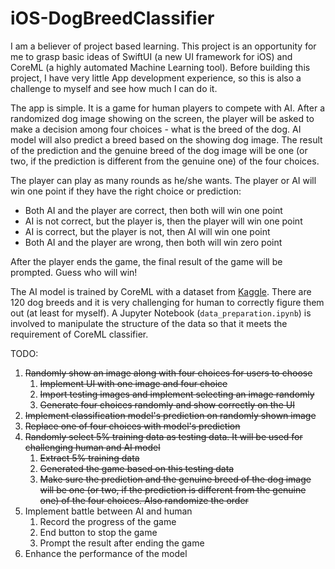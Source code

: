 # iOS-DogBreedClassifier

I am a believer of project based learning. This project is an opportunity for me to grasp basic ideas of SwiftUI (a new UI framework for iOS) and CoreML (a highly automated Machine Learning tool). Before building this project, I have very little App development experience, so this is also a challenge to myself and see how much I can do it.

The app is simple. It is a game for human players to compete with AI. After a randomized dog image showing on the screen, the player will be asked to make a decision among four choices - what is the breed of the dog. AI model will also predict a breed based on the showing dog image. The result of the prediction and the genuine breed of the dog image will be one (or two, if the prediction is different from the genuine one) of the four choices.

The player can play as many rounds as he/she wants. The player or AI will win one point if they have the right choice or prediction:

- Both AI and the player are correct, then both will win one point
- AI is not correct, but the player is, then the player will win one point
- AI is correct, but the player is not, then AI will win one point
- Both AI and the player are wrong, then both will win zero point

After the player ends the game, the final result of the game will be prompted. Guess who will win!

The AI model is trained by CoreML with a dataset from [Kaggle](https://www.kaggle.com/c/dog-breed-identification/data). There are 120 dog breeds and it is very challenging for human to correctly figure them out (at least for myself). A Jupyter Notebook (`data_preparation.ipynb`) is involved to manipulate the structure of the data so that it meets the requirement of CoreML classifier.

TODO:

1. ~~Randomly show an image along with four choices for users to choose~~
   1. ~~Implement UI with one image and four choice~~
   2. ~~Import testing images and implement selecting an image randomly~~
   3. ~~Generate four choices randomly and show correctly on the UI~~
2. ~~Implement classification model's prediction on randomly shown image~~
3. ~~Replace one of four choices with model's prediction~~
4. ~~Randomly select 5% training data as testing data. It will be used for challenging human and AI model~~
   1. ~~Extract 5% training data~~
   2. ~~Generated the game based on this testing data~~
   3. ~~Make sure the prediction and the genuine breed of the dog image will be one (or two, if the prediction is different from the genuine one) of the four choices. Also randomize the order~~
5. Implement battle between AI and human
   1. Record the progress of the game 
   2. End button to stop the game
   3. Prompt the result after ending the game
6. Enhance the performance of the model
